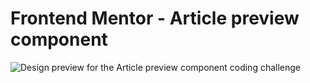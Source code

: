 # Frontend Mentor - Article preview component

![Design preview for the Article preview component coding challenge](./design/desktop-preview.jpg)


